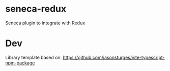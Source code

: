 # seneca-redux
Seneca plugin to integrate with Redux




# Dev

Library template based on: https://github.com/jasonsturges/vite-typescript-npm-package

